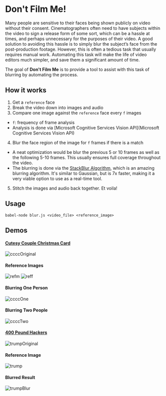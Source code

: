 [ccccOriginal]: http://i.giphy.com/WbAs1TaJw5N4c.gif "CCCC Original"
[ccccOne]: http://i.giphy.com/8bLPddEM8Xrqw.gif "CCCC One"
[ccccTwo]: http://i.giphy.com/wIIqNYtXf7gty.gif "CCCC Two"
[trumpOriginal]: http://i.giphy.com/98b3hH52z4zVm.gif "Trump Original"
[trumpBlur]: http://i.giphy.com/qSZWjHWESJNhC.gif "trumpBlur"

[reff]: http://i.imgur.com/b6CbKeq.png "Female Reference"
[refm]: http://i.imgur.com/ePWGgnv.png "Male Reference"
[trump]: http://i.imgur.com/E6kxkWi.png "Trump Reference"

# Don't Film Me!

Many people are sensitive to their faces being shown publicly on video without
their consent. Cinematographers often need to have subjects within the video
to sign a release form of some sort, which can be a hassle at times, and
perhaps unnecessary for the purposes of their video. A good solution to avoiding
this hassle is to simply blur the subject’s face from the post-production
footage. However, this is often a tedious task that usually requires manual
work. Automating this task will make the life of video editors much simpler,
and save them a significant amount of time.

The goal of **Don't Film Me** is to provide a tool to assist with this task of
blurring by automating the process.

## How it works

1. Get a `reference` face
2. Break the video down into images and audio
3. Compare one image against the `reference` face every `f` images
  - `f`: frequency of frame analysis
  - Analysis is done via [Microsoft Cognitive Services Vision API](Microsoft Cognitive Services Vision API)

4. Blur the face region of the image for `f` frames if there is a match
  - A neat optimization would be blur the previous 5 or 10 frames as well as
    the following 5-10 frames. This usually ensures full coverage throughout the
    video.
  - The blurring is done via the [StackBlur Algorithm](https://github.com/flozz/StackBlur), which is an amazing
    blurring algorithm. It's similar to Gaussian, but is 7x faster, making it
    a very viable option to use as a real-time tool.
5. Stitch the images and audio back together. Et voila!

## Usage

`babel-node blur.js <video_file> <reference_image>`

## Demos

#### [Cutesy Couple Christmas Card](https://www.youtube.com/watch?v=LU-Jgn7HKNQ)
![ccccOriginal]

#### Reference Images
![refm]
![reff]

#### Blurring One Person
![ccccOne]

#### Blurring Two People
![ccccTwo]

#### [400 Pound Hackers](https://www.youtube.com/watch?v=XfVce4rELAY)
![trumpOriginal]

#### Reference Image
![trump]

#### Blurred Result
![trumpBlur]
